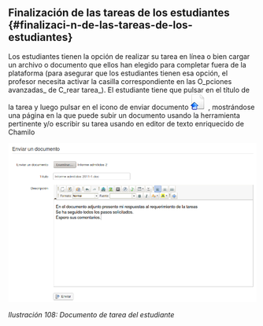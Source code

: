 ## Finalización de las tareas de los estudiantes {#finalizaci-n-de-las-tareas-de-los-estudiantes}

Los estudiantes tienen la opción de realizar su tarea en línea o bien cargar un archivo o documento que ellos han elegido para completar fuera de la plataforma (para asegurar que los estudiantes tienen esa opción, el profesor necesita activar la casilla correspondiente en las O_pciones avanzadas_ de C_rear tarea_). El estudiante tiene que pulsar en el título de la tarea y luego pulsar en el icono de enviar documento ![](../assets/imaxes1.png) , mostrándose una página en la que puede subir un documento usando la herramienta pertinente y/o escribir su tarea usando en editor de texto enriquecido de Chamilo

![](../assets/graficos91.png)

*Ilustración 108: Documento de tarea del estudiante*